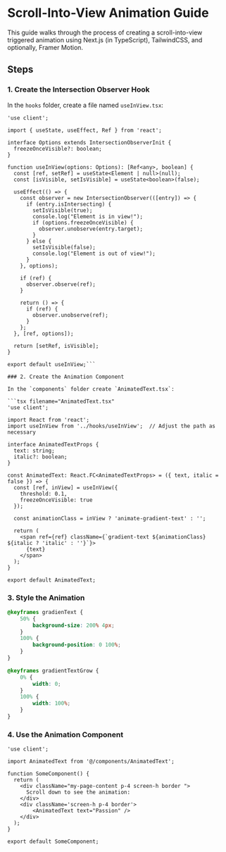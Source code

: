 # Scroll-Into-View Animation Guide

This guide walks through the process of creating a scroll-into-view triggered animation using Next.js (in TypeScript), TailwindCSS, and optionally, Framer Motion.

## Steps

### 1. Create the Intersection Observer Hook

In the `hooks` folder, create a file named `useInView.tsx`:

```tsx filename="useInView.tsx"
'use client';

import { useState, useEffect, Ref } from 'react';

interface Options extends IntersectionObserverInit {
  freezeOnceVisible?: boolean;
}

function useInView(options: Options): [Ref<any>, boolean] {
  const [ref, setRef] = useState<Element | null>(null);
  const [isVisible, setIsVisible] = useState<boolean>(false);

  useEffect(() => {
    const observer = new IntersectionObserver(([entry]) => {
      if (entry.isIntersecting) {
        setIsVisible(true);
        console.log("Element is in view!");
        if (options.freezeOnceVisible) {
          observer.unobserve(entry.target);
        }
      } else {
        setIsVisible(false);
        console.log("Element is out of view!");
      }
    }, options);

    if (ref) {
      observer.observe(ref);
    }

    return () => {
      if (ref) {
        observer.unobserve(ref);
      }
    };
  }, [ref, options]);

  return [setRef, isVisible];
}

export default useInView;```

### 2. Create the Animation Component

In the `components` folder create `AnimatedText.tsx`:

```tsx filename="AnimatedText.tsx"
'use client';

import React from 'react';
import useInView from '../hooks/useInView';  // Adjust the path as necessary

interface AnimatedTextProps {
  text: string;
  italic?: boolean;
}

const AnimatedText: React.FC<AnimatedTextProps> = ({ text, italic = false }) => {
  const [ref, inView] = useInView({
    threshold: 0.1,
    freezeOnceVisible: true
  });

  const animationClass = inView ? 'animate-gradient-text' : '';

  return (
    <span ref={ref} className={`gradient-text ${animationClass} ${italic ? 'italic' : ''}`}>
      {text}
    </span>
  );
}

export default AnimatedText;
```

### 3. Style the Animation


```css filename="animations.css"
@keyframes gradienText {
    50% {
        background-size: 200% 4px;
    }
    100% {
        background-position: 0 100%;
    }
}

@keyframes gradientTextGrow {
    0% {
        width: 0;
    }
    100% {
        width: 100%;
    }
}
   ```

   ### 4. Use the Animation Component

```tsx filename="SomeComponent.tsx"
'use client';

import AnimatedText from '@/components/AnimatedText';

function SomeComponent() {
  return (
    <div className="my-page-content p-4 screen-h border ">
      Scroll down to see the animation: 
    </div>
    <div className='screen-h p-4 border'>
        <AnimatedText text="Passion" />
    </div>
  );
}

export default SomeComponent;
```